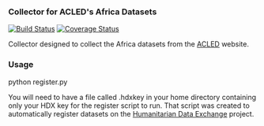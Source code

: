 ### Collector for ACLED's Africa Datasets
[![Build Status](https://travis-ci.org/mcarans/hdxscraper-acled-africa.svg?branch=master)](https://travis-ci.org/mcarans/hdxscraper-acled-africa) [![Coverage Status](https://coveralls.io/repos/github/mcarans/hdxscraper-acled-africa/badge.svg?branch=master)](https://coveralls.io/github/mcarans/hdxscraper-acled-africa?branch=master)

Collector designed to collect the Africa datasets from the [ACLED](http://www.acleddata.com/) website.

### Usage
python register.py

You will need to have a file called .hdxkey in your home directory containing only your HDX key for the register script to run. That script was created to automatically register datasets on the [Humanitarian Data Exchange](http://data.hdx.rwlabs.org/) project.